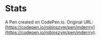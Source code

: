 # Stats

A Pen created on CodePen.io. Original URL: [https://codepen.io/robinszym/pen/mderrry](https://codepen.io/robinszym/pen/mderrry).


